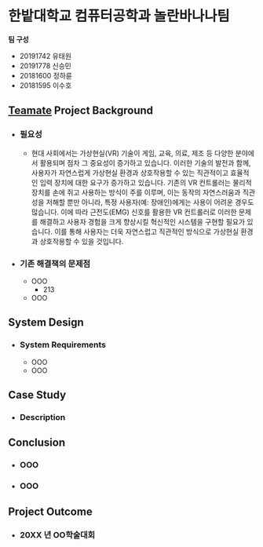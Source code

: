 # 한밭대학교 컴퓨터공학과 놀란바나나팀

**팀 구성**
- 20191742 유태원 
- 20191778 신승민
- 20181600 정하륜
- 20181595 이수호

## <u>Teamate</u> Project Background
- ### 필요성
  - 현대 사회에서는 가상현실(VR) 기술이 게임, 교육, 의료, 제조 등 다양한 분야에서 활용되며 점차 그 중요성이 증가하고 있습니다. 이러한 기술의 발전과 함께, 사용자가 자연스럽게 가상현실 환경과 상호작용할 수 있는 직관적이고 효율적인 입력 장치에 대한 요구가 증가하고 있습니다. 기존의 VR 컨트롤러는 물리적 장치를 손에 쥐고 사용하는 방식이 주를 이루며, 이는 동작의 자연스러움과 직관성을 저해할 뿐만 아니라, 특정 사용자(예: 장애인)에게는 사용이 어려운 경우도 많습니다. 이에 따라 근전도(EMG) 신호를 활용한 VR 컨트롤러로 이러한 문제를 해결하고 사용자 경험을 크게 향상시킬 혁신적인 시스템을 구현할 필요가 있습니다. 이를 통해 사용자는 더욱 자연스럽고 직관적인 방식으로 가상현실 환경과 상호작용할 수 있을 것입니다.
- ### 기존 해결책의 문제점
  - OOO
    - 213
  - OOO
  
## System Design
  - ### System Requirements
    - OOO
    - OOO
    
## Case Study
  - ### Description
  
  
## Conclusion
  - ### OOO
  - ### OOO
  
## Project Outcome
- ### 20XX 년 OO학술대회 
